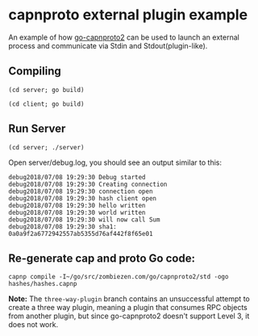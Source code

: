 # capnproto external plugin example

An example of how [go-capnproto2](https://github.com/capnproto/go-capnproto2) can be used to launch an external process and communicate via Stdin and Stdout(plugin-like).

## Compiling

```
(cd server; go build)
```

```
(cd client; go build)
```

## Run Server

```
(cd server; ./server)
```

Open server/debug.log, you should see an output similar to this:

```
debug2018/07/08 19:29:30 Debug started
debug2018/07/08 19:29:30 Creating connection
debug2018/07/08 19:29:30 connection open
debug2018/07/08 19:29:30 hash client open
debug2018/07/08 19:29:30 hello written
debug2018/07/08 19:29:30 world written
debug2018/07/08 19:29:30 will now call Sum
debug2018/07/08 19:29:30 sha1: 0a0a9f2a6772942557ab5355d76af442f8f65e01
```

## Re-generate cap and proto Go code:
```
capnp compile -I~/go/src/zombiezen.com/go/capnproto2/std -ogo hashes/hashes.capnp
```

**Note:**
The `three-way-plugin` branch contains an unsuccessful attempt to create a three way plugin, meaning a plugin that consumes RPC objects from another plugin, but since go-capnproto2 doesn't support Level 3, it does not work.